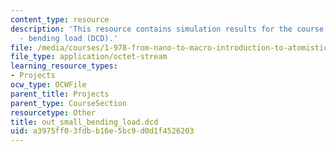 ```yaml
---
content_type: resource
description: 'This resource contains simulation results for the course projects: NAMD
  - bending load (DCD).'
file: /media/courses/1-978-from-nano-to-macro-introduction-to-atomistic-modeling-techniques-january-iap-2007/a3975ff03fdbb16e5bc9d0d1f4526203_out_small_bending_load.dcd
file_type: application/octet-stream
learning_resource_types:
- Projects
ocw_type: OCWFile
parent_title: Projects
parent_type: CourseSection
resourcetype: Other
title: out_small_bending_load.dcd
uid: a3975ff0-3fdb-b16e-5bc9-d0d1f4526203
---
```

